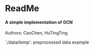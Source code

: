 # ReadMe 


#### A simple implementation of GCN

Authors:  CaoChen,  HuTingTing

'./data/temp': preprocessed data example
